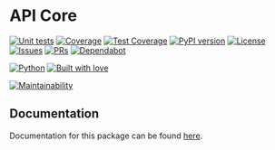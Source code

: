 # API Core

[![Unit tests](https://github.com/sweetrpg/api-core/actions/workflows/python-ci.yml/badge.svg)](https://github.com/sweetrpg/api-core/actions/workflows/python-ci.yml)
[![Coverage](https://github.com/sweetrpg/api-core/blob/develop/coverage.svg)](https://github.com/sweetrpg/api-core)
[![Test Coverage](https://api.codeclimate.com/v1/badges/259544218b7d81de38d1/test_coverage)](https://codeclimate.com/github/sweetrpg/api-core/test_coverage)
[![PyPI version](https://badgen.net/pypi/v/sweetrpg-api-core)](https://pypi.org/project/sweetrpg-api-core)
[![License](https://img.shields.io/github/license/sweetrpg/api-core.svg)](https://img.shields.io/github/license/sweetrpg/api-core.svg)
[![Issues](https://img.shields.io/github/issues/sweetrpg/api-core.svg)](https://img.shields.io/github/issues/sweetrpg/api-core.svg)
[![PRs](https://img.shields.io/github/issues-pr/sweetrpg/api-core.svg)](https://img.shields.io/github/issues-pr/sweetrpg/api-core.svg)
[![Dependabot](https://badgen.net/github/dependabot/sweetrpg/api-core)](https://badgen.net/github/dependabot/sweetrpg/api-core)

[![Python](https://img.shields.io/badge/Python-3776AB?style=for-the-badge&logo=python&logoColor=white)](https://img.shields.io/badge/Python-3776AB?style=for-the-badge&logo=python&logoColor=white)
[![Built with love](https://ForTheBadge.com/images/badges/built-with-love.svg)](https://ForTheBadge.com/images/badges/built-with-love.svg)

[![Maintainability](https://api.codeclimate.com/v1/badges/259544218b7d81de38d1/maintainability)](https://codeclimate.com/github/sweetrpg/api-core/maintainability)

## Documentation

Documentation for this package can be found [here](https://sweetrpg.github.io/api-core).

